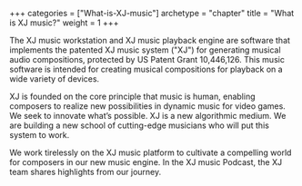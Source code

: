 +++
categories = ["What-is-XJ-music"]
archetype = "chapter"
title = "What is XJ music?"
weight = 1
+++

The XJ music workstation and XJ music playback engine are software that implements the patented XJ music system ("XJ") for generating musical audio compositions, protected by US Patent Grant 10,446,126. This music software is intended for creating musical compositions for playback on a wide variety of devices.

XJ is founded on the core principle that music is human, enabling composers to realize new possibilities in dynamic music for video games. We seek to innovate what’s possible. XJ is a new algorithmic medium. We are building a new school of cutting-edge musicians who will put this system to work.

We work tirelessly on the XJ music platform to cultivate a compelling world for composers in our new music engine. In the XJ music Podcast, the XJ team shares highlights from our journey.
